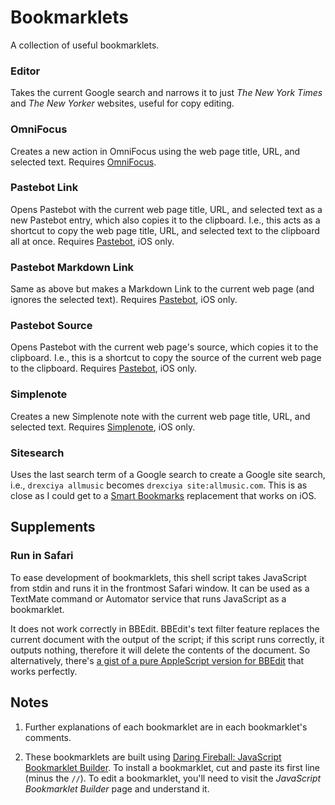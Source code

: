 # Bookmarklets

A collection of useful bookmarklets.

### Editor

Takes the current Google search and narrows it to just _The New York Times_ and _The New Yorker_ websites, useful for copy editing.

### OmniFocus

Creates a new action in OmniFocus using the web page title, URL, and selected text. Requires [OmniFocus](http://www.omnigroup.com/products/omnifocus/).

### Pastebot Link

Opens Pastebot with the current web page title, URL, and selected text as a new Pastebot entry, which also copies it to the clipboard. I.e., this acts as a shortcut to copy the web page title, URL, and selected text to the clipboard all at once. Requires [Pastebot](http://tapbots.com/software/pastebot/), iOS only.

### Pastebot Markdown Link

Same as above but makes a Markdown Link to the current web page (and ignores the selected text). Requires [Pastebot](http://tapbots.com/software/pastebot/), iOS only.

### Pastebot Source

Opens Pastebot with the current web page's source, which copies it to the clipboard. I.e., this is a shortcut to copy the source of the current web page to the clipboard. Requires [Pastebot](http://tapbots.com/software/pastebot/), iOS only.

### Simplenote

Creates a new Simplenote note with the current web page title, URL, and selected text. Requires [Simplenote](http://itunes.apple.com/us/app/simplenote/id289429962?mt=8), iOS only.

### Sitesearch

Uses the last search term of a Google search to create a Google site search, i.e., `drexciya allmusic` becomes `drexciya site:allmusic.com`. This is as close as I could get to a [Smart Bookmarks](http://en.wikipedia.org/wiki/Smart_Bookmarks) replacement that works on iOS.

## Supplements

### Run in Safari

To ease development of bookmarklets, this shell script takes JavaScript from stdin and runs it in the frontmost Safari window. It can be used as a TextMate command or Automator service that runs JavaScript as a bookmarklet.

It does not work correctly in BBEdit. BBEdit's text filter feature replaces the current document with the output of the script; if this script runs correctly, it outputs nothing, therefore it will delete the contents of the document. So alternatively, there's [a gist of a pure AppleScript version for BBEdit](https://gist.github.com/3026027) that works perfectly.

## Notes

1. Further explanations of each bookmarklet are in each bookmarklet's comments.

2. These bookmarklets are built using [Daring Fireball: JavaScript Bookmarklet Builder](http://daringfireball.net/2007/03/javascript_bookmarklet_builder). To install a bookmarklet, cut and paste its first line (minus the `//`). To edit a bookmarklet, you'll need to visit the _JavaScript Bookmarklet Builder_ page and understand it.
